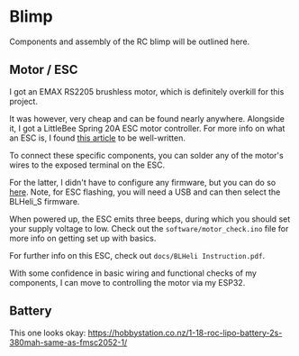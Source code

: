 # Blimp
Components and assembly of the RC blimp will be outlined here.

## Motor / ESC
I got an EMAX RS2205 brushless motor, which is definitely overkill for this project.

It was however, very cheap and can be found nearly anywhere. Alongside it, I got a 
LittleBee Spring 20A ESC motor controller. For more info on what an ESC is, I found 
[this article](https://www.tytorobotics.com/blogs/articles/what-is-an-esc-how-does-an-esc-work)
to be well-written.

To connect these specific components, you can solder any of the motor's wires to the exposed terminal
on the ESC.

For the latter, I didn't have to configure any firmware, but you can do so [here](https://esc-configurator.com/).
Note, for ESC flashing, you will need a USB and can then select the BLHeli_S firmware.

When powered up, the ESC emits three beeps, during which you should set your supply voltage to low.
Check out the `software/motor_check.ino` file for more info on getting set up with basics.

For further info on this ESC, check out `docs/BLHeli Instruction.pdf`.

With some confidence in basic wiring and functional checks of my components, I can move to
controlling the motor via my ESP32.

## Battery

This one looks okay: https://hobbystation.co.nz/1-18-roc-lipo-battery-2s-380mah-same-as-fmsc2052-1/